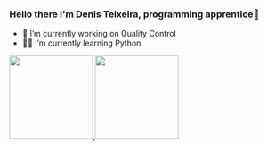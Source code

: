 ### Hello there I'm Denis Teixeira, programming apprentice👋

- 🔭 I’m currently working on Quality Control
- 🧑‍🎓 I’m currently learning Python

<div align="left">
  <a href="https://github.com/denis-teixeira">
  <img height="150em" src="https://github-readme-stats.vercel.app/api?username=denis-teixeira&show_icons=true&theme=dracula&include_all_commits=true&count_private=true"/>
  <img height="150em" src="https://github-readme-stats.vercel.app/api/top-langs/?username=denis-teixeira&layout=compact&langs_count=7&theme=dracula"/>
</div>
